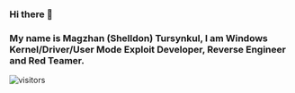 ### Hi there 👋
### My name is Magzhan (Shelldon) Tursynkul, I am Windows Kernel/Driver/User Mode Exploit Developer, Reverse Engineer and Red Teamer.

![visitors](https://visitor-badge.glitch.me/badge?page_id=page.id)


<!--
**Sh3lldon/Sh3lldon** is a ✨ _special_ ✨ repository because its `README.md` (this file) appears on your GitHub profile.

Here are some ideas to get you started:

- 🔭 I’m currently working on ...
- 🌱 I’m currently learning ...
- 👯 I’m looking to collaborate on ...
- 🤔 I’m looking for help with ...
- 💬 Ask me about ...
- 📫 How to reach me: ...
- 😄 Pronouns: ...
- ⚡ Fun fact: ...
-->
